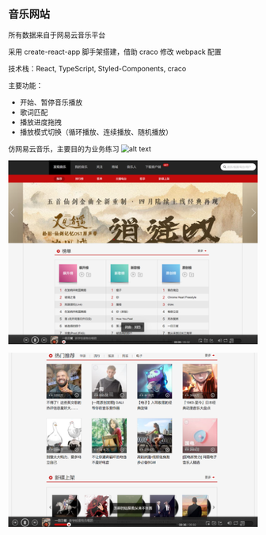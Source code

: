 ## 音乐网站

所有数据来自于网易云音乐平台

采用 create-react-app 脚手架搭建，借助 craco 修改 webpack 配置

技术栈：React, TypeScript, Styled-Components, craco

主要功能：
- 开始、暂停音乐播放
- 歌词匹配
- 播放进度拖拽
- 播放模式切换（循环播放、连续播放、随机播放）

仿网易云音乐，主要目的为业务练习
![alt text](image-2.png)

![alt text](image.png)

![alt text](image-1.png)
